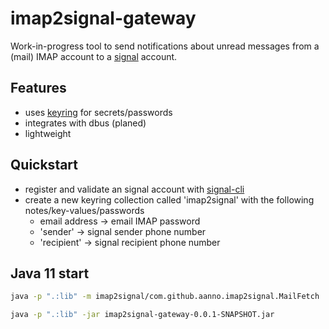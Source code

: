 # imap2signal-gateway

Work-in-progress tool to send notifications about unread messages from a (mail) IMAP 
account to a [signal](https://signal.org/) account.

## Features

* uses [keyring](https://de.wikipedia.org/wiki/Gnome_Keyring) for secrets/passwords
* integrates with dbus (planed)
* lightweight

## Quickstart

* register and validate an signal account with [signal-cli](https://github.com/AsamK/signal-cli)
* create a new keyring collection called 'imap2signal' with the following notes/key-values/passwords
  + email address -> email IMAP password
  + 'sender' -> signal sender phone number
  + 'recipient' -> signal recipient phone number
  
## Java 11 start 

```bash
java -p ".:lib" -m imap2signal/com.github.aanno.imap2signal.MailFetch
```

```bash
java -p ".:lib" -jar imap2signal-gateway-0.0.1-SNAPSHOT.jar
```

```bash

```
